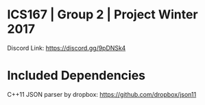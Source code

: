 # ICS167 | Group 2 | Project Winter 2017

Discord Link: https://discord.gg/9pDNSk4

# Included Dependencies

C++11 JSON parser by dropbox: https://github.com/dropbox/json11
